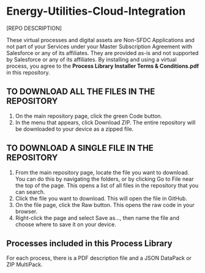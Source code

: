 # Energy-Utilities-Cloud-Integration

[REPO DESCRIPTION]

These virtual processes and digital assets are Non-SFDC Applications and not part of your Services under your Master Subscription Agreement with Salesforce or any of its affiliates. They are provided as-is and not supported by Salesforce or any of its affiliates. By installing and using a virtual process, you agree to the **Process Library Installer Terms & Conditions.pdf** in this repository.

## TO DOWNLOAD ALL THE FILES IN THE REPOSITORY ##
1) On the main repository page, click the green Code button. 
2) In the menu that appears, click Download ZIP. The entire repository will be downloaded to your device as a zipped file.

## TO DOWNLOAD A SINGLE FILE IN THE REPOSITORY ##
1) From the main repository page, locate the file you want to download. You can do this by navigating the folders, or by clicking Go to File near the top of the page. This opens a list of all files in the repository that you can search.
2) Click the file you want to download. This will open the file in GitHub.
3) On the file page, click the Raw button. This opens the raw code in your browser.
4) Right-click the page and select Save as…, then name the file and choose where to save it on your device.

## Processes included in this Process Library ##

For each process, there is a PDF description file and a JSON DataPack or ZIP MultiPack.
